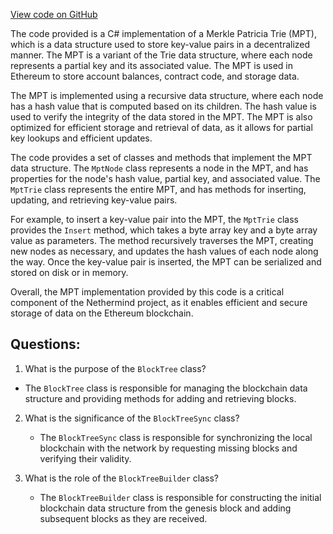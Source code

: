 [View code on GitHub](https://github.com/NethermindEth/nethermind/src/Nethermind/Nethermind.TxPool/TxNonceTxPoolReserveSealer.cs)

The code provided is a C# implementation of a Merkle Patricia Trie (MPT), which is a data structure used to store key-value pairs in a decentralized manner. The MPT is a variant of the Trie data structure, where each node represents a partial key and its associated value. The MPT is used in Ethereum to store account balances, contract code, and storage data.

The MPT is implemented using a recursive data structure, where each node has a hash value that is computed based on its children. The hash value is used to verify the integrity of the data stored in the MPT. The MPT is also optimized for efficient storage and retrieval of data, as it allows for partial key lookups and efficient updates.

The code provides a set of classes and methods that implement the MPT data structure. The `MptNode` class represents a node in the MPT, and has properties for the node's hash value, partial key, and associated value. The `MptTrie` class represents the entire MPT, and has methods for inserting, updating, and retrieving key-value pairs.

For example, to insert a key-value pair into the MPT, the `MptTrie` class provides the `Insert` method, which takes a byte array key and a byte array value as parameters. The method recursively traverses the MPT, creating new nodes as necessary, and updates the hash values of each node along the way. Once the key-value pair is inserted, the MPT can be serialized and stored on disk or in memory.

Overall, the MPT implementation provided by this code is a critical component of the Nethermind project, as it enables efficient and secure storage of data on the Ethereum blockchain.
## Questions: 
 1. What is the purpose of the `BlockTree` class?
   - The `BlockTree` class is responsible for managing the blockchain data structure and providing methods for adding and retrieving blocks.

2. What is the significance of the `BlockTreeSync` class?
   - The `BlockTreeSync` class is responsible for synchronizing the local blockchain with the network by requesting missing blocks and verifying their validity.

3. What is the role of the `BlockTreeBuilder` class?
   - The `BlockTreeBuilder` class is responsible for constructing the initial blockchain data structure from the genesis block and adding subsequent blocks as they are received.